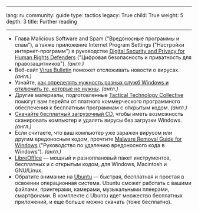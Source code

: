 

---

lang: ru
community: guide
type: tactics
legacy: True
child: True
weight: 5
depth: 3
title: Further reading

---

- Глава Malicious Software and Spam ("Вредоносные программы и спам"), а также приложение Internet Program Settings ("Настройки интернет-программ") в руководстве [Digital Security and Privacy for Human Rights Defenders](http://www.frontlinedefenders.org/esecman) ("Цифровая безопасность и приватность для правозащитников"). *(англ.)*
- Веб-сайт [Virus Bulletin](http://www.virusbtn.com) поможет отслеживать новости о вирусах. *(англ.)*
- Узнайте, [как определять нужность разных служб Windows и отключить те, которые не нужны](http://www.marksanborn.net/howto/turn-off-unnecessary-windows-services). *(англ.)*
- Другие материалы, подготовленные [Tactical Technology Collective](http://tacticaltech.org) помогут вам перейти от платного коммерческого программного обеспечения к бесплатным программам с открытым кодом. *(англ.)*
- [Скачайте бесплатный загрузочный CD](http://www.askvg.com/download-free-bootable-rescue-cds-from-kaspersky-bitdefender-avira-f-secure-and-others/), чтобы иметь возможность сканировать компьютер и удалять вирусы без загрузки Windows. *(англ.)*
- Если считаете, что ваш компьютер уже заражен вирусом или другим вредоносным кодом, прочтите [Malware Removal Guide for Windows](http://www.selectrealsecurity.com/malware-removal-guide) ("Руководство по удалению вредоносного кода в Windows"). *(англ.)*
- [LibreOffice](https://www.libreoffice.org) — мощный и разноплановый пакет инструментов, бесплатных и с открытым кодом, для Windows, Macintosh и GNU/Linux.
- Обратите внимание на [Ubuntu](http://www.ubuntu.com) — быстрая, бесплатная и простая в освоении операционная система. Ubuntu сможет работать с вашими файлами, принтерами, камерами, музыкальными плеерами, смартфонами. В комплекте с Ubuntu идет множество бесплатных приложений, и еще больше можно скачать (тоже бесплатно).

